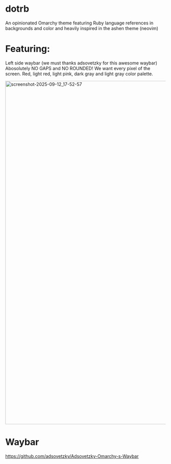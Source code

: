 # dotrb
An opinionated Omarchy theme featuring Ruby language references in backgrounds and color and heavily inspired in the ashen theme (neovim)
# Featuring:
Left side waybar (we must thanks adsovetzky for this awesome waybar)
Abosolutely NO GAPS and NO ROUNDED! We want every pixel of the screen.
Red, light red, light pink, dark gray and light gray color palette.

<img width="1921" height="1081" alt="screenshot-2025-09-12_17-52-57" src="https://github.com/user-attachments/assets/6550c376-2f56-4f08-b35f-782707828ef7" />

# Waybar
https://github.com/adsovetzky/Adsovetzky-Omarchy-s-Waybar
